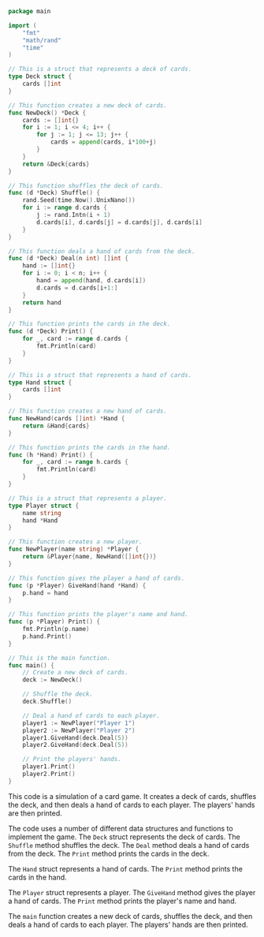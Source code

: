 ```go
package main

import (
    "fmt"
    "math/rand"
    "time"
)

// This is a struct that represents a deck of cards.
type Deck struct {
    cards []int
}

// This function creates a new deck of cards.
func NewDeck() *Deck {
    cards := []int{}
    for i := 1; i <= 4; i++ {
        for j := 1; j <= 13; j++ {
            cards = append(cards, i*100+j)
        }
    }
    return &Deck{cards}
}

// This function shuffles the deck of cards.
func (d *Deck) Shuffle() {
    rand.Seed(time.Now().UnixNano())
    for i := range d.cards {
        j := rand.Intn(i + 1)
        d.cards[i], d.cards[j] = d.cards[j], d.cards[i]
    }
}

// This function deals a hand of cards from the deck.
func (d *Deck) Deal(n int) []int {
    hand := []int{}
    for i := 0; i < n; i++ {
        hand = append(hand, d.cards[i])
        d.cards = d.cards[i+1:]
    }
    return hand
}

// This function prints the cards in the deck.
func (d *Deck) Print() {
    for _, card := range d.cards {
        fmt.Println(card)
    }
}

// This is a struct that represents a hand of cards.
type Hand struct {
    cards []int
}

// This function creates a new hand of cards.
func NewHand(cards []int) *Hand {
    return &Hand{cards}
}

// This function prints the cards in the hand.
func (h *Hand) Print() {
    for _, card := range h.cards {
        fmt.Println(card)
    }
}

// This is a struct that represents a player.
type Player struct {
    name string
    hand *Hand
}

// This function creates a new player.
func NewPlayer(name string) *Player {
    return &Player{name, NewHand([]int{})}
}

// This function gives the player a hand of cards.
func (p *Player) GiveHand(hand *Hand) {
    p.hand = hand
}

// This function prints the player's name and hand.
func (p *Player) Print() {
    fmt.Println(p.name)
    p.hand.Print()
}

// This is the main function.
func main() {
    // Create a new deck of cards.
    deck := NewDeck()

    // Shuffle the deck.
    deck.Shuffle()

    // Deal a hand of cards to each player.
    player1 := NewPlayer("Player 1")
    player2 := NewPlayer("Player 2")
    player1.GiveHand(deck.Deal(5))
    player2.GiveHand(deck.Deal(5))

    // Print the players' hands.
    player1.Print()
    player2.Print()
}
```

This code is a simulation of a card game. It creates a deck of cards, shuffles the deck, and then deals a hand of cards to each player. The players' hands are then printed.

The code uses a number of different data structures and functions to implement the game. The `Deck` struct represents the deck of cards. The `Shuffle` method shuffles the deck. The `Deal` method deals a hand of cards from the deck. The `Print` method prints the cards in the deck.

The `Hand` struct represents a hand of cards. The `Print` method prints the cards in the hand.

The `Player` struct represents a player. The `GiveHand` method gives the player a hand of cards. The `Print` method prints the player's name and hand.

The `main` function creates a new deck of cards, shuffles the deck, and then deals a hand of cards to each player. The players' hands are then printed.